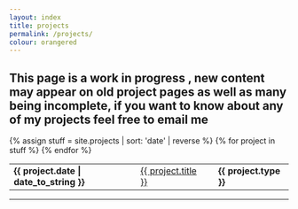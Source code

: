 ```yaml
---
layout: index
title: projects
permalink: /projects/
colour: orangered
---
```


## This page is a work in progress , new content may appear on old project pages as well as many being incomplete, if you want to know about any of my projects feel free to email me  

<table>
    {% assign stuff = site.projects | sort: 'date' | reverse %}
        {% for project in stuff %}
        <tr>
            <td> <strong> {{ project.date | date_to_string }} </strong></td>
            <td> <a href="{{ site.baseurl }}{{ project.url }}"> {{ project.title }}</a></td>
            <td style="border-left: 0px; border-right: 0px; background-color: {{ project.colour }};"> </td>
            <td style="border-left: 0px;"> <strong> {{ project.type }} </strong> </td>
        </tr>
        {% endfor %}
</table>

<!-- 
|---
|2013|[60//5\203](http://hacks.youngrewiredstate.org/events/YRS2013/60-5-203)| program |
|2013|[in labour of](http://ixtli.bandcamp.com/album/in-labour-of)| music |
|2011|[no ordinary trifle by psifork](http://psifork.bandcamp.com/album/no-ordinary-trifle)| music |
|===
-->

---
